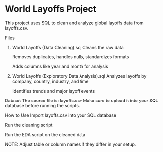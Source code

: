 # World Layoffs Project
This project uses SQL to clean and analyze global layoffs data from layoffs.csv.

Files
1. World Layoffs (Data Cleaning).sql
  Cleans the raw data

    Removes duplicates, handles nulls, standardizes formats

    Adds columns like year and month for analysis

2. World Layoffs (Exploratory Data Analysis).sql
  Analyzes layoffs by company, country, industry, and time

    Identifies trends and major layoff events

Dataset
  The source file is: layoffs.csv
    Make sure to upload it into your SQL database before running the scripts.

How to Use
    Import layoffs.csv into your SQL database

   Run the cleaning script

   Run the EDA script on the cleaned data

NOTE: Adjust table or column names if they differ in your setup.
